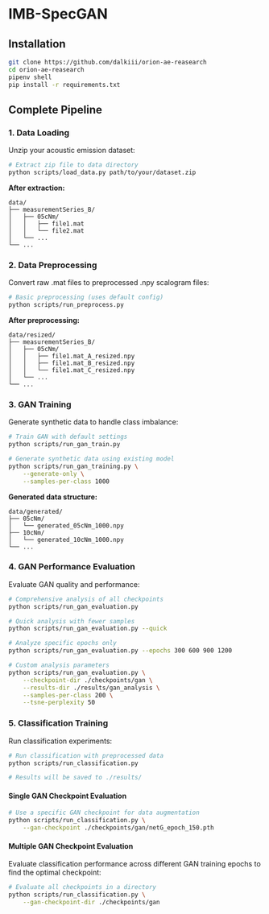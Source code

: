 # IMB-SpecGAN

## Installation

```bash
git clone https://github.com/dalkiii/orion-ae-reasearch
cd orion-ae-reasearch
pipenv shell
pip install -r requirements.txt
```

## Complete Pipeline

### 1. Data Loading

Unzip your acoustic emission dataset:

```bash
# Extract zip file to data directory
python scripts/load_data.py path/to/your/dataset.zip
```

**After extraction:**
```
data/
├── measurementSeries_B/
│   ├── 05cNm/
│   │   ├── file1.mat
│   │   └── file2.mat
│   └── ...
└── ...
```

### 2. Data Preprocessing

Convert raw .mat files to preprocessed .npy scalogram files:

```bash
# Basic preprocessing (uses default config)
python scripts/run_preprocess.py
```

**After preprocessing:**
```
data/resized/
├── measurementSeries_B/
│   ├── 05cNm/
│   │   ├── file1.mat_A_resized.npy
│   │   ├── file1.mat_B_resized.npy
│   │   └── file1.mat_C_resized.npy
│   └── ...
└── ...
```

### 3. GAN Training

Generate synthetic data to handle class imbalance:

```bash
# Train GAN with default settings
python scripts/run_gan_train.py

# Generate synthetic data using existing model
python scripts/run_gan_training.py \
    --generate-only \
    --samples-per-class 1000
```

**Generated data structure:**
```
data/generated/
├── 05cNm/
│   └── generated_05cNm_1000.npy
├── 10cNm/
│   └── generated_10cNm_1000.npy
└── ...
```

### 4. GAN Performance Evaluation

Evaluate GAN quality and performance:

```bash
# Comprehensive analysis of all checkpoints
python scripts/run_gan_evaluation.py

# Quick analysis with fewer samples
python scripts/run_gan_evaluation.py --quick

# Analyze specific epochs only
python scripts/run_gan_evaluation.py --epochs 300 600 900 1200

# Custom analysis parameters
python scripts/run_gan_evaluation.py \
    --checkpoint-dir ./checkpoints/gan \
    --results-dir ./results/gan_analysis \
    --samples-per-class 200 \
    --tsne-perplexity 50
```

### 5. Classification Training

Run classification experiments:

```bash
# Run classification with preprocessed data
python scripts/run_classification.py

# Results will be saved to ./results/
```

#### Single GAN Checkpoint Evaluation

```bash
# Use a specific GAN checkpoint for data augmentation
python scripts/run_classification.py \
    --gan-checkpoint ./checkpoints/gan/netG_epoch_150.pth
```

#### Multiple GAN Checkpoint Evaluation

Evaluate classification performance across different GAN training epochs to find the optimal checkpoint:

```bash
# Evaluate all checkpoints in a directory
python scripts/run_classification.py \
    --gan-checkpoint-dir ./checkpoints/gan
```
